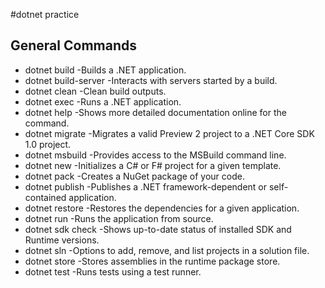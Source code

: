 #dotnet practice

## General Commands
- dotnet build	-Builds a .NET application.
- dotnet build-server	-Interacts with servers started by a build.
- dotnet clean	-Clean build outputs.
- dotnet exec	-Runs a .NET application.
- dotnet help	-Shows more detailed documentation online for the command.
- dotnet migrate	-Migrates a valid Preview 2 project to a .NET Core SDK 1.0 project.
- dotnet msbuild	-Provides access to the MSBuild command line.
- dotnet new	-Initializes a C# or F# project for a given template.
- dotnet pack	-Creates a NuGet package of your code.
- dotnet publish	-Publishes a .NET framework-dependent or self-contained application.
- dotnet restore	-Restores the dependencies for a given application.
- dotnet run	-Runs the application from source.
- dotnet sdk check	-Shows up-to-date status of installed SDK and Runtime versions.
- dotnet sln	-Options to add, remove, and list projects in a solution file.
- dotnet store	-Stores assemblies in the runtime package store.
- dotnet test	-Runs tests using a test runner.

